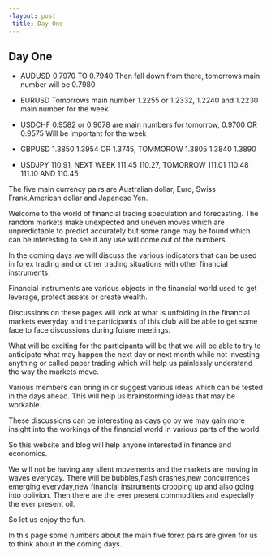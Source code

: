 ```yaml
---
-layout: post		
-title: Day One
---
```

## Day One

- AUDUSD 0.7970 TO 0.7940 Then fall down from there, tomorrows main number will be 0.7980

- EURUSD Tomorrows main number 1.2255 or 1.2332, 1.2240 and 1.2230 main number for the week

- USDCHF 0.9582 or 0.9678 are main numbers for tomorrow, 0.9700 OR 0.9575 Will be important for the week

- GBPUSD 1.3850  1.3954 OR 1.3745, TOMMOROW 1.3805  1.3840 1.3890

- USDJPY 110.91, NEXT WEEK 111.45 110.27, TOMORROW 111.01 110.48 111.10 AND 110.45

The five main currency pairs are Australian dollar, Euro, Swiss Frank,American dollar and Japanese Yen.

Welcome to the world of financial trading speculation and forecasting. The random markets make unexpected and uneven moves which are unpredictable to predict accurately but some range may be found which can be interesting to see if any use will come out of the numbers.

In the coming days we will discuss the various indicators that can be used in forex trading and or other trading situations with other financial instruments.

Financial instruments are various objects in the financial world used to get leverage, protect assets  or create wealth.

Discussions on these pages will look at what is unfolding in the financial markets everyday and the participants of this club will be able to get some face to face discussions during future meetings. 

What will be exciting for the participants will be that we will be able to try to anticipate what may happen the next day or next month while not investing anything or called paper trading which will help us painlessly understand the way the markets move.

Various members can bring in or suggest various ideas which can be tested in the days ahead. This will help us brainstorming ideas that may be workable.

These discussions can be interesting as days go by we may gain more insight into the workings of the financial world in various parts of the world.

So this website and blog will help anyone interested in finance and economics.

We will not be having any silent movements and the markets are moving in waves everyday. There will be bubbles,flash crashes,new concurrences emerging everyday,new financial instruments cropping up and also going into oblivion. Then there are the ever present commodities and especially the ever present oil.

So let us enjoy the fun. 

In this page some numbers about the main five forex pairs are given for us to think about in the coming days.
